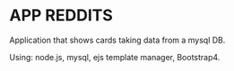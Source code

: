 # APP REDDITS

Application that shows cards taking data from a mysql DB.

Using: node.js, mysql, ejs template manager, Bootstrap4.